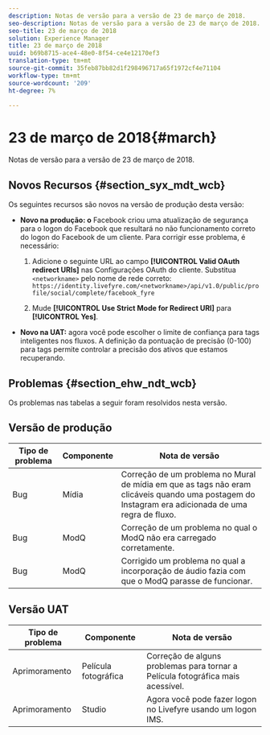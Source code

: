 ```yaml
---
description: Notas de versão para a versão de 23 de março de 2018.
seo-description: Notas de versão para a versão de 23 de março de 2018.
seo-title: 23 de março de 2018
solution: Experience Manager
title: 23 de março de 2018
uuid: b69b8715-ace4-48e0-8f54-ce4e12170ef3
translation-type: tm+mt
source-git-commit: 35feb87bb82d1f298496717a65f1972cf4e71104
workflow-type: tm+mt
source-wordcount: '209'
ht-degree: 7%

---
```



# 23 de março de 2018{#march}

Notas de versão para a versão de 23 de março de 2018.

## Novos Recursos {#section_syx_mdt_wcb}

Os seguintes recursos são novos na versão de produção desta versão:

* **Novo na produção: o** Facebook criou uma atualização de segurança para o logon do Facebook que resultará no não funcionamento correto do logon do Facebook de um cliente. Para corrigir esse problema, é necessário:

   1. Adicione o seguinte URL ao campo **[!UICONTROL Valid OAuth redirect URIs]** nas Configurações OAuth do cliente. Substitua `<networkname>` pelo nome de rede correto:
      `https://identity.livefyre.com/<networkname>/api/v1.0/public/profile/social/complete/facebook_fyre`

   1. Mude **[!UICONTROL Use Strict Mode for Redirect URI]** para **[!UICONTROL Yes]**.

* **Novo na UAT:** agora você pode escolher o limite de confiança para tags inteligentes nos fluxos. A definição da pontuação de precisão (0-100) para tags permite controlar a precisão dos ativos que estamos recuperando.

## Problemas {#section_ehw_ndt_wcb}

Os problemas nas tabelas a seguir foram resolvidos nesta versão.

## Versão de produção

| **Tipo de problema** | **Componente** | **Nota de versão** |
|---|---|---|
| Bug | Mídia | Correção de um problema no Mural de mídia em que as tags não eram clicáveis quando uma postagem do Instagram era adicionada de uma regra de fluxo. |
| Bug | ModQ | Correção de um problema no qual o ModQ não era carregado corretamente. |
| Bug | ModQ | Corrigido um problema no qual a incorporação de áudio fazia com que o ModQ parasse de funcionar. |

## Versão UAT

| **Tipo de problema** | **Componente** | **Nota de versão** |
|---|---|---|
| Aprimoramento | Película fotográfica | Correção de alguns problemas para tornar a Película fotográfica mais acessível. |
| Aprimoramento | Studio | Agora você pode fazer logon no Livefyre usando um logon IMS. |

